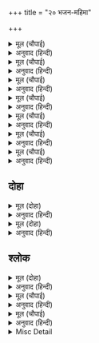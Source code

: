 +++
title = "२० भजन-महिमा"

+++


<details><summary>मूल (चौपाई)</summary>

रघुपति भगति सजीवन मूरी।  
अनूपान श्रद्धा मति पूरी॥  
एहि बिधि भलेहिं सो रोग नसाहीं।  
नाहिं त जतन कोटि नहिं जाहीं॥
</details>

<details><summary>अनुवाद (हिन्दी)</summary>

श्रीरघुनाथजीकी भक्ति संजीवनी जड़ी है। श्रद्धासे पूर्ण बुद्धि ही अनुपान (दवाके साथ लिया जानेवाला मधु आदि) है। इस प्रकारका संयोग हो तो वे रोग भले ही नष्ट हो जायँ, नहीं तो करोड़ों प्रयत्नोंसे भी नहीं जाते॥ ४॥
</details>

<details><summary>मूल (चौपाई)</summary>

जानिअ तब मन बिरुज गोसाँई।  
जब उर बल बिराग अधिकाई॥  
सुमति छुधा बाढ़इ नित नई।  
बिषय आस दुर्बलता गई॥
</details>

<details><summary>अनुवाद (हिन्दी)</summary>

हे गोसाईं! मनको नीरोग हुआ तब जानना चाहिये, जब हृदयमें वैराग्यका बल बढ़ जाय, उत्तम बुद्घिरूपी भूख नित नयी बढ़ती रहे और विषयोंकी आशारूपी दुर्बलता मिट जाय॥ ५॥
</details>

<details><summary>मूल (चौपाई)</summary>

बिमल ग्यान जल जब सो नहाई।  
तब रह राम भगति उर छाई॥  
सिव अज सुक सनकादिक नारद।  
जे मुनि ब्रह्म बिचार बिसारद॥
</details>

<details><summary>अनुवाद (हिन्दी)</summary>

(इस प्रकार सब रोगोंसे छूटकर) जब मनुष्य निर्मल ज्ञानरूपी जलमें स्नान कर लेता है, तब उसके हृदयमें रामभक्ति छा रहती है। शिवजी, ब्रह्माजी, शुकदेवजी, सनकादि और नारद आदि ब्रह्मविचारमें परम निपुण जो मुनि हैं,॥ ६॥
</details>

<details><summary>मूल (चौपाई)</summary>

सब कर मत खगनायक एहा।  
करिअ राम पद पंकज नेहा॥  
श्रुति पुरान सब ग्रंथ कहाहीं।  
रघुपति भगति बिना सुख नाहीं॥
</details>

<details><summary>अनुवाद (हिन्दी)</summary>

हे पक्षिराज! उन सबका मत यही है कि श्रीरामजीके चरणकमलोंमें प्रेम करना चाहिये। श्रुति, पुराण और सभी ग्रन्थ कहते हैं कि श्रीरघुनाथजीकी भक्तिके बिना सुख नहीं है॥ ७॥
</details>

<details><summary>मूल (चौपाई)</summary>

कमठ पीठ जामहिं बरु बारा।  
बंध्यासुत बरु काहुहि मारा॥  
फूलहिं नभ बरु बहुबिधि फूला।  
जीव न लह सुख हरि प्रतिकूला॥
</details>

<details><summary>अनुवाद (हिन्दी)</summary>

कछुएकी पीठपर भले ही बाल उग आवें, बाँझका पुत्र भले ही किसीको मार डाले, आकाशमें भले ही अनेकों प्रकारके फूल खिल उठें; परन्तु श्रीहरिसे विमुख होकर जीव सुख नहीं प्राप्त कर सकता॥ ८॥
</details>

<details><summary>मूल (चौपाई)</summary>

तृषा जाइ बरु मृगजल पाना।  
बरु जामहिं सस सीस बिषाना॥  
अंधकारु बरु रबिहि नसावै।  
राम बिमुख न जीव सुख पावै॥
</details>

<details><summary>अनुवाद (हिन्दी)</summary>

मृगतृष्णाके जलको पीनेसे भले ही प्यास बुझ जाय, खरगोशके सिरपर भले ही सींग निकल आवें, अन्धकार भले ही सूर्यका नाश कर दे; परन्तु श्रीरामसे विमुख होकर जीव सुख नहीं पा सकता॥ ९॥
</details>

<details><summary>मूल (चौपाई)</summary>

हिम ते अनल प्रगट बरु होई।  
बिमुख राम सुख पाव न कोई॥
</details>

<details><summary>अनुवाद (हिन्दी)</summary>

बर्फसे भले ही अग्नि प्रकट हो जाय (ये सब अनहोनी बातें चाहे हो जायँ), परन्तु श्रीरामसे विमुख होकर कोई भी सुख नहीं पा सकता॥ १०॥
</details>

## दोहा


<details><summary>मूल (दोहा)</summary>

बारि मथें घृत होइ बरु सिकता ते बरु तेल।  
बिनु हरि भजन न भव तरिअ यह सिद्धांत अपेल॥ १२२(क)॥
</details>

<details><summary>अनुवाद (हिन्दी)</summary>

जलको मथनेसे भले ही घी उत्पन्न हो जाय और बालू (को पेरने) से भले ही तेल निकल आवे; परन्तु श्रीहरिके भजन बिना संसाररूपी समुद्रसे नहीं तरा जा सकता, यह सिद्धान्त अटल है॥ १२२(क)॥
</details>

<details><summary>मूल (दोहा)</summary>

मसकहि करइ बिरंचि प्रभु अजहि मसक ते हीन।  
अस बिचारि तजि संसय रामहि भजहिं प्रबीन॥ १२२(ख)॥
</details>

<details><summary>अनुवाद (हिन्दी)</summary>

प्रभु मच्छरको ब्रह्मा कर सकते हैं और ब्रह्माको मच्छरसे भी तुच्छ बना सकते हैं। ऐसा विचारकर चतुर पुरुष सब सन्देह त्यागकर श्रीरामजीको ही भजते हैं॥ १२२(ख)॥
</details>

## श्लोक


<details><summary>मूल (दोहा)</summary>

विनिश्चितं वदामि ते न अन्यथा वचांसि मे।  
हरिं नरा भजन्ति येऽतिदुस्तरं तरन्ति ते॥ १२२(ग)॥
</details>

<details><summary>अनुवाद (हिन्दी)</summary>

मैं आपसे भलीभाँति निश्चित किया हुआ सिद्धान्त कहता हूँ—मेरे वचन अन्यथा (मिथ्या) नहीं हैं कि जो मनुष्य श्रीहरिका भजन करते हैं, वे अत्यन्त दुस्तर संसारसागरको (सहज ही) पार कर जाते हैं॥ १२२(ग)॥
</details>

<details><summary>मूल (चौपाई)</summary>

कहेउँ नाथ हरि चरित अनूपा।  
ब्यास समास स्वमति अनुरूपा॥  
श्रुति सिद्धांत इहइ उरगारी।  
राम भजिअ सब काज बिसारी॥
</details>

<details><summary>अनुवाद (हिन्दी)</summary>

हे नाथ! मैंने श्रीहरिका अनुपम चरित्र अपनी बुद्धिके अनुसार कहीं विस्तारसे और कहीं संक्षेपसे कहा। हे सर्पोंके शत्रु गरुड़जी! श्रुतियोंका यही सिद्धान्त है कि सब काम भुलाकर (छोड़कर) श्रीरामजीका भजन करना चाहिये॥ १॥
</details>

<details><summary>मूल (चौपाई)</summary>

प्रभु रघुपति तजि सेइअ काही।  
मोहि से सठ पर ममता जाही॥  
तुम्ह बिग्यानरूप नहिं मोहा।  
नाथ कीन्हि मो पर अति छोहा॥
</details>

<details><summary>अनुवाद (हिन्दी)</summary>

प्रभु श्रीरघुनाथजीको छोड़कर और किसका सेवन (भजन) किया जाय, जिनका मुझ-जैसे मूर्खपर भी ममत्व (स्नेह) है। हे नाथ! आप विज्ञानरूप हैं, आपको मोह नहीं है। आपने तो मुझपर बड़ी कृपा की है॥ २॥
</details>

<details><summary>Misc Detail</summary>


</details>
